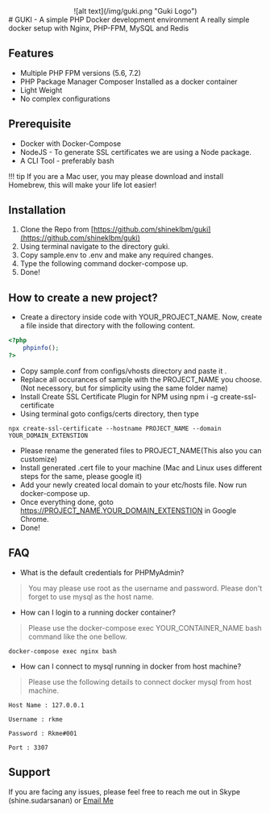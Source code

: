 <center>![alt text](/img/guki.png "Guki Logo")</center>
# GUKI - A simple PHP Docker development environment
A really simple docker setup with Nginx, PHP-FPM, MySQL and Redis

## Features
* Multiple PHP FPM versions (5.6, 7.2)
* PHP Package Manager Composer Installed as a docker container
* Light Weight
* No complex configurations

## Prerequisite
* Docker with Docker-Compose
* NodeJS - To generate SSL certificates we are using a Node package.
* A CLI Tool - preferably bash

!!! tip
    If you are a Mac user, you may please download and install Homebrew, this will make your life lot easier!

## Installation

1. Clone the Repo from [https://github.com/shineklbm/guki](https://github.com/shineklbm/guki)
2. Using terminal navigate to the directory guki.
3. Copy sample.env to .env and make any required changes.
4. Type the following command docker-compose up.
5. Done!

## How to create a new project?
* Create a directory inside code with YOUR_PROJECT_NAME. Now, create a file inside that directory with the following content.

``` php
<?php
    phpinfo();
?>
```
* Copy sample.conf from configs/vhosts directory and paste it .
* Replace all occurances of sample with the PROJECT_NAME you choose. (Not necessory, but for simplicity using the same folder name)
* Install Create SSL Certificate Plugin for NPM using npm i -g create-ssl-certificate
* Using terminal goto configs/certs directory, then type
```
npx create-ssl-certificate --hostname PROJECT_NAME --domain YOUR_DOMAIN_EXTENSTION
```
* Please rename the generated files to PROJECT_NAME(This also you can customize)
* Install generated .cert file to your machine (Mac and Linux uses different steps for the same, please google it)
* Add your newly created local domain to your etc/hosts file. Now run docker-compose up.
* Once everything done, goto https://PROJECT_NAME.YOUR_DOMAIN_EXTENSTION in Google Chrome.
* Done!

## FAQ

* What is the default credentials for PHPMyAdmin? 
> You may please use root as the username and password. Please don't forget to use mysql as the host name.

* How can I login to a running docker container? 
> Please use the docker-compose exec YOUR_CONTAINER_NAME bash command like the one bellow.
```
docker-compose exec nginx bash
```

* How can I connect to mysql running in docker from host machine?
> Please use the following details to connect docker mysql from host machine.
```
Host Name : 127.0.0.1

Username : rkme

Password : Rkme#001

Port : 3307
```

## Support
If you are facing any issues, please feel free to reach me out in Skype (shine.sudarsanan) or [Email Me](mailto:shine@richkenmedia.com)